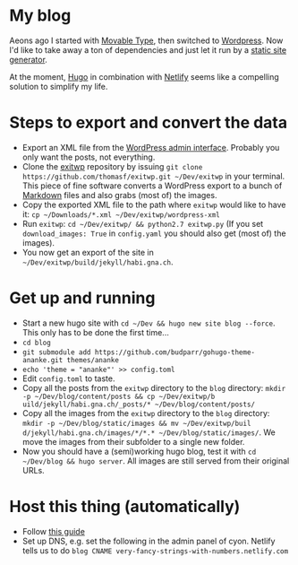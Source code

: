# My blog
Aeons ago I started with [Movable Type](https://www.movabletype.org/), then switched to [Wordpress](http://wordpress.org).
Now I'd like to take away a ton of dependencies and just let it run by a [static site generator](https://www.staticgen.com).

At the moment, [Hugo](http://gohugo.io) in combination with [Netlify](https://netlify.com/) seems like a compelling solution to simplify my life.

# Steps to export and convert the data
- Export an XML file from the [WordPress admin interface](http://habi.gna.ch/wp-admin/export.php).
  Probably you only want the posts, not everything.
- Clone the [exitwp](https://github.com/thomasf/exitwp) repository by issuing `git clone https://github.com/thomasf/exitwp.git ~/Dev/exitwp` in your terminal.
  This piece of fine software converts a WordPress export to a bunch of [Markdown](https://daringfireball.net/projects/markdown/) files and also grabs (most of) the images.
- Copy the exported XML file to the path where `exitwp` would like to have it: `cp ~/Downloads/*.xml ~/Dev/exitwp/wordpress-xml`
- Run `exitwp`: `cd ~/Dev/exitwp/ && python2.7 exitwp.py` (If you set `download_images: True` in `config.yaml` you should also get (most of) the images).
- You now get an export of the site in `~/Dev/exitwp/build/jekyll/habi.gna.ch`.

# Get up and running
- Start a new hugo site with `cd ~/Dev && hugo new site blog --force`.
  This only has to be done the first time...
- `cd blog`
- `git submodule add https://github.com/budparr/gohugo-theme-ananke.git themes/ananke`
- `echo 'theme = "ananke"' >> config.toml`
- Edit `config.toml` to taste.
- Copy all the posts from the `exitwp` directory to the `blog` directory: `mkdir -p ~/Dev/blog/content/posts && cp ~/Dev/exitwp/b
uild/jekyll/habi.gna.ch/_posts/* ~/Dev/blog/content/posts/`
- Copy all the images from the `exitwp` directory to the `blog` directory: `mkdir -p ~/Dev/blog/static/images && mv ~/Dev/exitwp/buil
d/jekyll/habi.gna.ch/images/*/*.* ~/Dev/blog/static/images/`. We move the images from their subfolder to a single new folder.
- Now you should have a (semi)working hugo blog, test it with `cd ~/Dev/blog && hugo server`. All images are still served from their original URLs. 

# Host this thing (automatically)
- Follow [this guide](https://gohugo.io/hosting-and-deployment/hosting-on-netlify/)
- Set up DNS, e.g. set the following in the admin panel of cyon.
  Netlify tells us to do `blog CNAME very-fancy-strings-with-numbers.netlify.com`